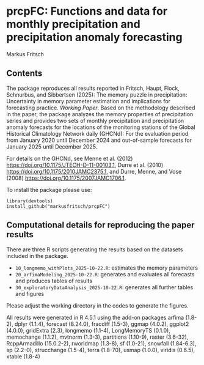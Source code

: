 # prcpFC: Functions and data for monthly precipitation and precipitation anomaly forecasting

Markus Fritsch

## Contents

The package reproduces all results reported in
Fritsch, Haupt, Flock, Schnurbus, and Sibbertsen (2025): The memory puzzle in precipitation: Uncertainty in memory
parameter estimation and implications for forecasting practice. _Working Paper_.
Based on the methodology described in the paper, the package analyzes the memory
properties of precipitation series and provides two sets of monthly precipitation
and precipitation anomaly forecasts for the locations of the monitoring stations
of the Global Historical Climatology Network daily (GHCNd):
For the evaluation period from January 2020 until December 2024 and
out-of-sample forecasts for January 2025 until December 2025.

For details on the GHCNd, see
Menne et al. (2012) https://doi.org/10.1175/JTECH-D-11-00103.1,
Durre et al. (2010) https://doi.org/10.1175/2010JAMC2375.1, and
Durre, Menne, and Vose (2008) https://doi.org/10.1175/2007JAMC1706.1.


To install the package please use:
```{r}
library(devtools)
install_github("markusfritsch/prcpFC")
```



## Computational details for reproducing the paper results

There are three R scripts generating the results based on the datasets included in the package.
- `10_longmemo_withPlots_2025-10-22.R`: estimates the memory parameters
- `20_arfimaModeling_2025-10-22.R`: generates and evaluates all forecasts and produces tables of results
- `30_exploratoryDataAnalysis_2025-10-22.R`: generates all further tables and figures

Please adjust the working directory in the codes to generate the figures.

All results were generated in R 4.5.1 using the add-on packages
arfima (1.8-2),
dplyr (1.1.4),
forecast (8.24.0),
fracdiff (1.5-3),
ggmap (4.0.2),
ggplot2 (4.0.0),
gridExtra (2.3),
longmemo (1.1-4),
LongMemoryTS (0.1.0),
memochange (1.1.2),
mvtnorm (1.3-3),
partitions (1.10-9),
raster (3.6-32),
RcppArmadillo (15.0.2-2),
rworldmap (1.3-8),
sf (1.0-21),
snowfall (1.84-6.3),
sp (2.2-0),
strucchange (1.5-4),
terra (1.8-70),
usmap (1.0.0),
viridis (0.6.5),
xtable (1.8-4)






